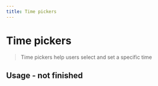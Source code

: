 ```yaml
---
title: Time pickers
---
```


# Time pickers

> Time pickers help users select and set a specific time

## Usage - not finished

<usage name="time-pickers" />
